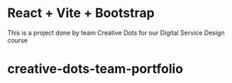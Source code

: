 # React + Vite + Bootstrap

This is a project done by team Creative Dots for our Digital Service Design course

# creative-dots-team-portfolio
